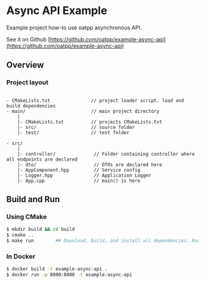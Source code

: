# Async API Example 

Example project how-to use oatpp asynchronous API.

See it on Github [https://github.com/oatpp/example-async-api](https://github.com/oatpp/example-async-api)

## Overview

### Project layout

```

- CMakeLists.txt               // project loader script. load and build dependencies
- main/                        // main project directory
    |
    |- CMakeLists.txt          // projects CMakeLists.txt
    |- src/                    // source folder
    |- test/                   // test folder

```
```
- src/
    |
    |- controller/              // Folder containing controller where all endpoints are declared
    |- dto/                     // DTOs are declared here
    |- AppComponent.hpp         // Service config
    |- Logger.hpp               // Application Logger
    |- App.cpp                  // main() is here

```


## Build and Run

### Using CMake

```bash
$ mkdir build && cd build
$ cmake ..
$ make run        ## Download, build, and install all dependencies. Run project

```

### In Docker

```bash
$ docker build -t example-async-api .
$ docker run -p 8000:8000 -t example-async-api
```

